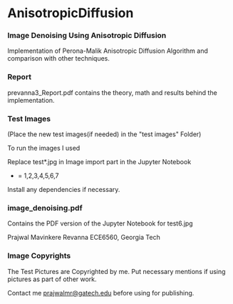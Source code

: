 # AnisotropicDiffusion

### Image Denoising Using Anisotropic Diffusion

Implementation of Perona-Malik Anisotropic Diffusion Algorithm and comparison with other techniques.

### Report

prevanna3_Report.pdf contains the theory, math and results behind the implementation.

### Test Images

(Place the new test images(if needed) in the "test images" Folder)

To run the images I used

Replace test*.jpg in Image import part in the Jupyter Notebook

* = 1,2,3,4,5,6,7

Install any dependencies if necessary.

### image_denoising.pdf 

Contains the PDF version of the Jupyter Notebook for test6.jpg

Prajwal Mavinkere Revanna
ECE6560, Georgia Tech

### Image Copyrights

The Test Pictures are Copyrighted by me.
Put necessary mentions if using pictures as part of other work.

Contact me prajwalmr@gatech.edu before using for publishing.
